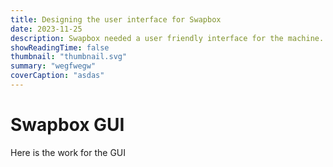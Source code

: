 ```yaml
---
title: Designing the user interface for Swapbox
date: 2023-11-25
description: Swapbox needed a user friendly interface for the machine. \
showReadingTime: false
thumbnail: "thumbnail.svg"
summary: "wegfwegw"
coverCaption: "asdas"
---
```


# Swapbox GUI
 Here is the work for the GUI
